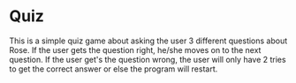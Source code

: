# Quiz
This is a simple quiz game about asking the user 3 different questions about Rose.
If the user gets the question right, he/she moves on to the next question. If the user get's the question wrong, the user will only have 2 tries to get the correct answer or else the program will restart.
